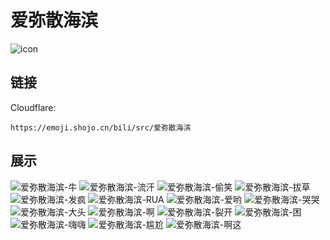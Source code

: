 # 爱弥散海滨
![icon](https://emoji.shojo.cn/bili/src/爱弥散海滨/icon.png)
## 链接
Cloudflare:
```
https://emoji.shojo.cn/bili/src/爱弥散海滨
```
## 展示
![爱弥散海滨-牛](https://emoji.shojo.cn/bili/src/爱弥散海滨/爱弥散海滨-牛.png)
![爱弥散海滨-流汗](https://emoji.shojo.cn/bili/src/爱弥散海滨/爱弥散海滨-流汗.png)
![爱弥散海滨-偷笑](https://emoji.shojo.cn/bili/src/爱弥散海滨/爱弥散海滨-偷笑.png)
![爱弥散海滨-拔草](https://emoji.shojo.cn/bili/src/爱弥散海滨/爱弥散海滨-拔草.png)
![爱弥散海滨-发疯](https://emoji.shojo.cn/bili/src/爱弥散海滨/爱弥散海滨-发疯.png)
![爱弥散海滨-RUA](https://emoji.shojo.cn/bili/src/爱弥散海滨/爱弥散海滨-RUA.png)
![爱弥散海滨-爱哟](https://emoji.shojo.cn/bili/src/爱弥散海滨/爱弥散海滨-爱哟.png)
![爱弥散海滨-哭哭](https://emoji.shojo.cn/bili/src/爱弥散海滨/爱弥散海滨-哭哭.png)
![爱弥散海滨-大头](https://emoji.shojo.cn/bili/src/爱弥散海滨/爱弥散海滨-大头.png)
![爱弥散海滨-啊](https://emoji.shojo.cn/bili/src/爱弥散海滨/爱弥散海滨-啊.png)
![爱弥散海滨-裂开](https://emoji.shojo.cn/bili/src/爱弥散海滨/爱弥散海滨-裂开.png)
![爱弥散海滨-困](https://emoji.shojo.cn/bili/src/爱弥散海滨/爱弥散海滨-困.png)
![爱弥散海滨-嗨嗨](https://emoji.shojo.cn/bili/src/爱弥散海滨/爱弥散海滨-嗨嗨.png)
![爱弥散海滨-尴尬](https://emoji.shojo.cn/bili/src/爱弥散海滨/爱弥散海滨-尴尬.png)
![爱弥散海滨-啊这](https://emoji.shojo.cn/bili/src/爱弥散海滨/爱弥散海滨-啊这.png)
